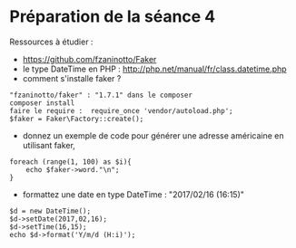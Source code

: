 # Préparation de la séance 4
Ressources à étudier :
- https://github.com/fzaninotto/Faker
- le type DateTime en PHP : http://php.net/manual/fr/class.datetime.php
- comment s'installe faker ?
```
"fzaninotto/faker" : "1.7.1" dans le composer
composer install
faire le require :  require_once 'vendor/autoload.php';
$faker = Faker\Factory::create();
```
- donnez un exemple de code pour générer une adresse américaine en utilisant faker,
```
foreach (range(1, 100) as $i){
    echo $faker->word."\n";
}
```
- formattez une date en type DateTime : "2017/02/16 (16:15)"
```
$d = new DateTime();
$d->setDate(2017,02,16);
$d->setTime(16,15);
echo $d->format('Y/m/d (H:i)');
```